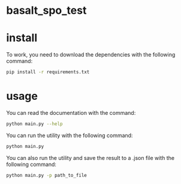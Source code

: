 # basalt_spo_test

# install
To work, you need to download the dependencies with the following command:
```sh
pip install -r requirements.txt
```

# usage
You can read the documentation with the command:
```sh
python main.py --help
```
You can run the utility with the following command:
```sh
python main.py
```
You can also run the utility and save the result to a .json file with the following command:
```sh
python main.py -p path_to_file
```